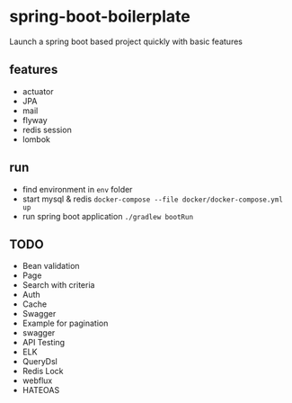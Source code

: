 # spring-boot-boilerplate

Launch a spring boot based project quickly with basic features 

## features

- actuator
- JPA
- mail
- flyway
- redis session
- lombok

## run 

- find environment in `env` folder
- start mysql & redis `docker-compose --file docker/docker-compose.yml up`
- run spring boot application `./gradlew bootRun`

## TODO

- Bean validation
- Page
- Search with criteria 
- Auth
- Cache
- Swagger 
- Example for pagination
- swagger 
- API Testing 
- ELK
- QueryDsl
- Redis Lock
- webflux
- HATEOAS
